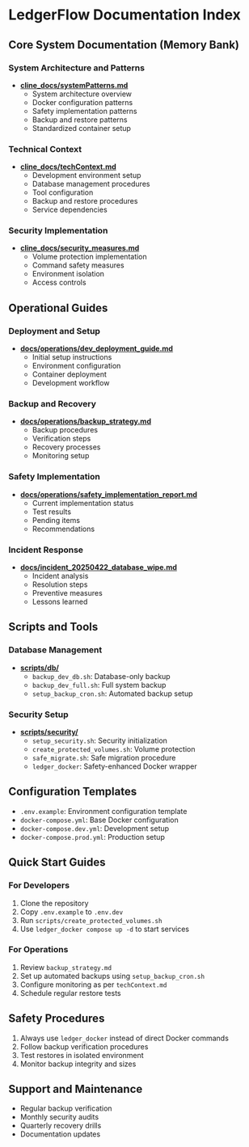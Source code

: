 # LedgerFlow Documentation Index

## Core System Documentation (Memory Bank)

### System Architecture and Patterns
- **[cline_docs/systemPatterns.md](../../cline_docs/systemPatterns.md)**
  - System architecture overview
  - Docker configuration patterns
  - Safety implementation patterns
  - Backup and restore patterns
  - Standardized container setup

### Technical Context
- **[cline_docs/techContext.md](../../cline_docs/techContext.md)**
  - Development environment setup
  - Database management procedures
  - Tool configuration
  - Backup and restore procedures
  - Service dependencies

### Security Implementation
- **[cline_docs/security_measures.md](../../cline_docs/security_measures.md)**
  - Volume protection implementation
  - Command safety measures
  - Environment isolation
  - Access controls

## Operational Guides

### Deployment and Setup
- **[docs/operations/dev_deployment_guide.md](./dev_deployment_guide.md)**
  - Initial setup instructions
  - Environment configuration
  - Container deployment
  - Development workflow

### Backup and Recovery
- **[docs/operations/backup_strategy.md](./backup_strategy.md)**
  - Backup procedures
  - Verification steps
  - Recovery processes
  - Monitoring setup

### Safety Implementation
- **[docs/operations/safety_implementation_report.md](./safety_implementation_report.md)**
  - Current implementation status
  - Test results
  - Pending items
  - Recommendations

### Incident Response
- **[docs/incident_20250422_database_wipe.md](../incident_20250422_database_wipe.md)**
  - Incident analysis
  - Resolution steps
  - Preventive measures
  - Lessons learned

## Scripts and Tools

### Database Management
- **[scripts/db/](../../scripts/db/)**
  - `backup_dev_db.sh`: Database-only backup
  - `backup_dev_full.sh`: Full system backup
  - `setup_backup_cron.sh`: Automated backup setup

### Security Setup
- **[scripts/security/](../../scripts/security/)**
  - `setup_security.sh`: Security initialization
  - `create_protected_volumes.sh`: Volume protection
  - `safe_migrate.sh`: Safe migration procedure
  - `ledger_docker`: Safety-enhanced Docker wrapper

## Configuration Templates
- `.env.example`: Environment configuration template
- `docker-compose.yml`: Base Docker configuration
- `docker-compose.dev.yml`: Development setup
- `docker-compose.prod.yml`: Production setup

## Quick Start Guides

### For Developers
1. Clone the repository
2. Copy `.env.example` to `.env.dev`
3. Run `scripts/create_protected_volumes.sh`
4. Use `ledger_docker compose up -d` to start services

### For Operations
1. Review `backup_strategy.md`
2. Set up automated backups using `setup_backup_cron.sh`
3. Configure monitoring as per `techContext.md`
4. Schedule regular restore tests

## Safety Procedures
1. Always use `ledger_docker` instead of direct Docker commands
2. Follow backup verification procedures
3. Test restores in isolated environment
4. Monitor backup integrity and sizes

## Support and Maintenance
- Regular backup verification
- Monthly security audits
- Quarterly recovery drills
- Documentation updates 
